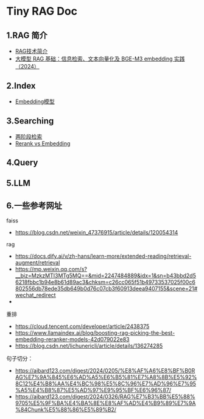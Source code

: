 
# Tiny RAG Doc

## 1.RAG 简介

- [RAG技术简介](./rag/RAG技术.md)
- [大模型 RAG 基础：信息检索、文本向量化及 BGE-M3 embedding 实践（2024）](https://arthurchiao.art/blog/rag-basis-bge-zh/)

## 2.Index

- [Embedding模型](./index/Embedding模型.md)

## 3.Searching

- [两阶段检索](./search/两阶段检索.md)
- [Rerank vs Embedding](./search/ReRank%20vs%20Embedding.md)

## 4.Query


## 5.LLM


## 6.一些参考网址

faiss

- https://blog.csdn.net/weixin_47376915/article/details/120054314


rag
- https://docs.dify.ai/v/zh-hans/learn-more/extended-reading/retrieval-augment/retrieval
- https://mp.weixin.qq.com/s?__biz=MzkzMTI3MTg5MQ==&mid=2247484889&idx=1&sn=b43bbd2d56218fbbc1b94e8b61d89ac3&chksm=c26cc065f51b49733537025f00c6802556db78ede35db649b0d76c07cb3f60913deea9407155&scene=21#wechat_redirect
- 

重排

- https://cloud.tencent.com/developer/article/2438375
- https://www.llamaindex.ai/blog/boosting-rag-picking-the-best-embedding-reranker-models-42d079022e83
- https://blog.csdn.net/lichunericli/article/details/136274285

句子切分：

- https://aibard123.com/digest/2024/0205/%E8%AF%A6%E8%BF%B0RAG%E7%9A%845%E6%AD%A5%E6%B5%81%E7%A8%8B%E5%92%8C12%E4%B8%AA%E4%BC%98%E5%8C%96%E7%AD%96%E7%95%A5%E4%B8%87%E5%AD%97%E9%95%BF%E6%96%87/
- https://aibard123.com/digest/2024/0326/RAG%E7%B3%BB%E5%88%9705%E5%9F%BA%E4%BA%8E%E8%AF%AD%E4%B9%89%E7%9A%84Chunk%E5%88%86%E5%89%B2/